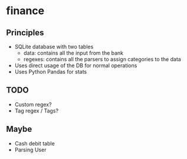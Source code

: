 # finance

## Principles

* SQLite database with two tables
  * data: contains all the input from the bank
  * regexes: contains all the parsers to assign categories to the data
* Uses direct usage of the DB for normal operations
* Uses Python Pandas for stats

## TODO

* Custom regex?
* Tag regex / Tags?

## Maybe

* Cash debit table
* Parsing User
